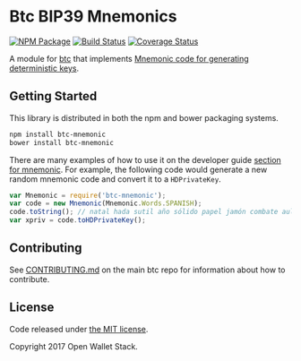 Btc BIP39 Mnemonics
=======

[![NPM Package](https://img.shields.io/npm/v/btc-mnemonic.svg?style=flat-square)](https://www.npmjs.org/package/btc-mnemonic)
[![Build Status](https://img.shields.io/travis/owstack/btc-mnemonic.svg?branch=master&style=flat-square)](https://travis-ci.org/owstack/btc-mnemonic)
[![Coverage Status](https://img.shields.io/coveralls/owstack/btc-mnemonic.svg?style=flat-square)](https://coveralls.io/r/owstack/btc-mnemonic)

A module for [btc](https://github.com/owstack/btc) that implements [Mnemonic code for generating deterministic keys](https://github.com/bitcoin/bips/blob/master/bip-0039.mediawiki).

## Getting Started

This library is distributed in both the npm and bower packaging systems.

```sh
npm install btc-mnemonic
bower install btc-mnemonic
```

There are many examples of how to use it on the developer guide [section for mnemonic](http://btc.io/guide/module/mnemonic/index.html). For example, the following code would generate a new random mnemonic code and convert it to a `HDPrivateKey`.

```javascript
var Mnemonic = require('btc-mnemonic');
var code = new Mnemonic(Mnemonic.Words.SPANISH);
code.toString(); // natal hada sutil año sólido papel jamón combate aula flota ver esfera...
var xpriv = code.toHDPrivateKey();
```

## Contributing

See [CONTRIBUTING.md](https://github.com/owstack/btc/blob/master/CONTRIBUTING.md) on the main btc repo for information about how to contribute.

## License

Code released under [the MIT license](https://github.com/owstack/btc/blob/master/LICENSE).

Copyright 2017 Open Wallet Stack.
